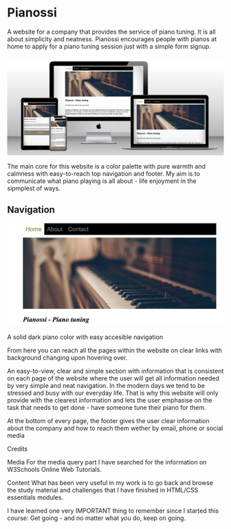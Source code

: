 

# Pianossi


A website for a company that provides the service of piano tuning. It is all about simplicity and neatness.
Pianossi encourages people with pianos at home to apply for a piano tuning session just with a simple form signup.

![Mockup](/assets/images/pianossi-mockup.png)

The main core for this website is a color palette with pure warmth and calmness with easy-to-reach top navigation and footer.
My aim is to communicate what piano playing is all about - life enjoyment in the sipmplest of ways.


## Navigation

![Navigation bar](/assets/images/pianossi1.jpg)

A solid dark piano color with easy accesible navigation

From here you can reach all the pages within the website on clear links with background changing upon hovering over.

An easy-to-view, clear and simple section with information that is consistent on each page of the website where the user will get all information needed by very simple and neat navigation.
In the modern days we tend to be stressed and busy with our everyday life. That is why this website will only provide with the clearest information and lets the user emphasise on the task that needs to get done - have someone tune their piano for them.

At the bottom of every page, the footer gives the user clear information about the company and how to reach them wether by email, phone or social media

Credits

Media
For the media query part I have searched for the information on W3Schools Online Web Tutorials.

Content
What has been very useful in my work is to go back and browse the study material and challenges that I have finished in HTML/CSS essentials modules. 

I have learned one very IMPORTANT thing to remember since I started this course: Get going - and no matter what you do, keep on going.